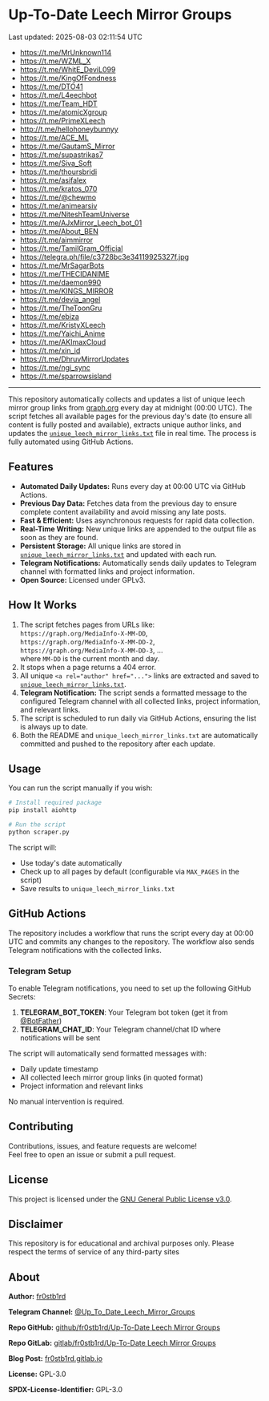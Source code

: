 # Up-To-Date Leech Mirror Groups

Last updated: 2025-08-03 02:11:54 UTC

- https://t.me/MrUnknown114
- https://t.me/WZML_X
- https://t.me/WhitE_DeviL099
- https://t.me/KingOfFondness
- https://t.me/DTO41
- https://t.me/L4eechbot
- https://t.me/Team_HDT
- https://t.me/atomicXgroup
- https://t.me/PrimeXLeech
- http://t.me/hellohoneybunnyy
- https://t.me/ACE_ML
- https://t.me/GautamS_Mirror
- https://t.me/supastrikas7
- https://t.me/Siva_Soft
- https://t.me/thoursbridi
- https://t.me/asifalex
- https://t.me/kratos_070
- https://t.me/@chewmo
- https://t.me/animearsiv
- https://t.me/NiteshTeamUniverse
- https://t.me/AJxMirror_Leech_bot_01
- https://t.me/About_BEN
- https://t.me/aimmirror
- https://t.me/TamilGram_Official
- https://telegra.ph/file/c3728bc3e34119925327f.jpg
- https://t.me/MrSagarBots
- https://t.me/THECIDANIME
- https://t.me/daemon990
- https://t.me/KINGS_MIRROR
- https://t.me/devia_angel
- https://t.me/TheToonGru
- https://t.me/ebiza
- https://t.me/KristyXLeech
- https://t.me/Yaichi_Anime
- https://t.me/AKImaxCloud
- https://t.me/xin_id
- https://t.me/DhruvMirrorUpdates
- https://t.me/ngi_sync
- https://t.me/sparrowsisland

---

This repository automatically collects and updates a list of unique leech mirror group links from [graph.org](https://graph.org) every day at midnight (00:00 UTC). The script fetches all available pages for the previous day's date (to ensure all content is fully posted and available), extracts unique author links, and updates the [`unique_leech_mirror_links.txt`](unique_leech_mirror_links.txt) file in real time. The process is fully automated using GitHub Actions.

## Features

- **Automated Daily Updates:** Runs every day at 00:00 UTC via GitHub Actions.
- **Previous Day Data:** Fetches data from the previous day to ensure complete content availability and avoid missing any late posts.
- **Fast & Efficient:** Uses asynchronous requests for rapid data collection.
- **Real-Time Writing:** New unique links are appended to the output file as soon as they are found.
- **Persistent Storage:** All unique links are stored in [`unique_leech_mirror_links.txt`](unique_leech_mirror_links.txt) and updated with each run.
- **Telegram Notifications:** Automatically sends daily updates to Telegram channel with formatted links and project information.
- **Open Source:** Licensed under GPLv3.

## How It Works

1. The script fetches pages from URLs like:  
   `https://graph.org/MediaInfo-X-MM-DD`,  
   `https://graph.org/MediaInfo-X-MM-DD-2`,  
   `https://graph.org/MediaInfo-X-MM-DD-3`, ...  
   where `MM-DD` is the current month and day.
2. It stops when a page returns a 404 error.
3. All unique `<a rel="author" href="...">` links are extracted and saved to [`unique_leech_mirror_links.txt`](unique_leech_mirror_links.txt).
4. **Telegram Notification:** The script sends a formatted message to the configured Telegram channel with all collected links, project information, and relevant links.
5. The script is scheduled to run daily via GitHub Actions, ensuring the list is always up to date.
6. Both the README and `unique_leech_mirror_links.txt` are automatically committed and pushed to the repository after each update.

## Usage

You can run the script manually if you wish:

```bash
# Install required package
pip install aiohttp

# Run the script
python scraper.py
```

The script will:
- Use today's date automatically
- Check up to all pages by default (configurable via `MAX_PAGES` in the script)
- Save results to `unique_leech_mirror_links.txt`

## GitHub Actions

The repository includes a workflow that runs the script every day at 00:00 UTC and commits any changes to the repository. The workflow also sends Telegram notifications with the collected links.

### Telegram Setup

To enable Telegram notifications, you need to set up the following GitHub Secrets:

1. **TELEGRAM_BOT_TOKEN**: Your Telegram bot token (get it from [@BotFather](https://t.me/botfather))
2. **TELEGRAM_CHAT_ID**: Your Telegram channel/chat ID where notifications will be sent

The script will automatically send formatted messages with:
- Daily update timestamp
- All collected leech mirror group links (in quoted format)
- Project information and relevant links

No manual intervention is required.

## Contributing

Contributions, issues, and feature requests are welcome!  
Feel free to open an issue or submit a pull request.

## License

This project is licensed under the [GNU General Public License v3.0](LICENSE).

## Disclaimer
This repository is for educational and archival purposes only. Please respect the terms of service of any third-party sites

## About

**Author:** [fr0stb1rd](https://fr0stb1rd.gitlab.io/) 

**Telegram Channel:** [@Up_To_Date_Leech_Mirror_Groups](https://t.me/Up_To_Date_Leech_Mirror_Groups)

**Repo GitHub:** [github/fr0stb1rd/Up-To-Date Leech Mirror Groups](https://github.com/b1rdfr0st/Up-To-Date-Leech-Mirror-Groups)

**Repo GitLab:** [gitlab/fr0stb1rd/Up-To-Date Leech Mirror Groups](https://gitlab.com/fr0stb1rd/up-to-date-leech-mirror-groups)

**Blog Post:**  [fr0stb1rd.gitlab.io](https://fr0stb1rd.gitlab.io/posts/up-to-date-leech-mirror-groups-automatic-telegram-group-link-collector/)

**License:** GPL-3.0

**SPDX-License-Identifier:** GPL-3.0
